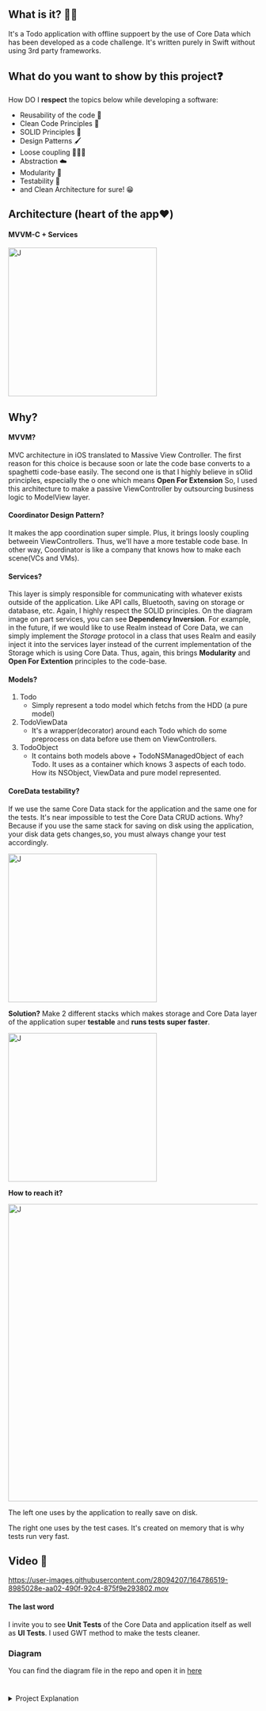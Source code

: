 
## What is it? 🙋🏻

It's a Todo application with offline suppoert by the use of Core Data which has been developed as a code challenge. It's written purely in Swift without using 3rd party frameworks.


## What do you want to show by this project❓

How DO I **respect** the topics below while developing a software:

* Reusability of the code 🔁
* Clean Code Principles 🧼
* SOLID Principles 🥰
* Design Patterns 🖌
* Loose coupling 🙇🏻‍♂️
* Abstraction ☁️
* Modularity 🧱
* Testability 🧪
* and Clean Architecture for sure! 😁

## Architecture (heart of the app❤️)
#### MVVM-C + Services

<img src="https://www.uplooder.net/img/image/46/4aaf75fe14df0917b9a23bee6abee30b/architecture-diagram.jpg" alt="J" width="300"/>


## Why?
#### MVVM?
MVC architecture in iOS translated to Massive View Controller. The first reason for this choice is because soon or late the code base converts to a spaghetti code-base easily.  The second one is that I highly believe in sOlid principles, especially the o one which means **Open For Extension** So, I used this architecture to make a passive ViewController by outsourcing business logic to ModelView layer.

#### Coordinator Design Pattern?
It makes the app coordination super simple. Plus, it brings loosly coupling betweein ViewControllers. Thus, we'll have a more testable code base. In other way, Coordinator is like a company that knows how to make each scene(VCs and VMs).

#### Services?
This layer is simply responsible for communicating with whatever exists outside of the application. Like API calls, Bluetooth, saving on storage or database, etc.
Again, I highly respect the SOLID principles. On the diagram image on part services, you can see **Dependency Inversion**. For example, in the future, if we would like to use Realm instead of Core Data, we can simply implement the *Storage* protocol in a class that uses Realm and easily inject it into the services layer instead of the current implementation of the Storage which is using Core Data. Thus, again, this brings **Modularity** and **Open For Extention** principles to the code-base.

#### Models?

1. Todo
    * Simply represent a todo model which fetchs from the HDD (a pure model)
2. TodoViewData
    * It's a wrapper(decorator) around each Todo which do some preprocess on data before use them on ViewControllers.
3. TodoObject
   * It contains both models above + TodoNSManagedObject of each Todo. It uses as a container which knows 3 aspects of each todo. How its NSObject, ViewData and pure model represented.

#### CoreData testability?

If we use the same Core Data stack for the application and the same one for the tests. It's near impossible to test the Core Data CRUD actions.
Why? Because if you use the same stack for saving on disk using the application, your disk data gets changes,so, you must always change your test accordingly.

<img src="https://www.uplooder.net/img/image/13/fc5c2227e79f65b8313313bd84bdabd4/simple.png" alt="J" width="300"/>

**Solution?**
Make 2 different stacks which makes storage and Core Data layer of the application super **testable** and **runs tests super faster**.

<img src="https://www.uplooder.net/img/image/28/728fb3e26193ed163305f680e3b72fdb/medium.png" alt="J" width="300"/>


**How to reach it?**

<img src="https://www.uplooder.net/img/image/99/80402952ef313e980b9ac940a569e937/Untitled-3.jpeg" alt="J" width="600"/>

The left one uses by the application to really save on disk.

The right one uses by the test cases. It's created on memory that is why tests run very fast.

## Video 🎥

https://user-images.githubusercontent.com/28094207/164786519-8985028e-aa02-490f-92c4-875f9e293802.mov




#### The last word
I invite you to see **Unit Tests** of the Core Data and application itself as well as **UI Tests**. I used GWT method to make the tests cleaner.

### Diagram
You can find the diagram file in the repo and open it in [here](https://app.diagrams.net/) 


#
#
#
#
<details>
<summary>Project Explanation</summary>
<br>

# GetirTodo
## Project:

We would like you to build a simple "to-do" app which consists of tasks in list and task detail in detail screen.

### Technical Requirements:

* Feel free to use any architecture or design pattern
* Do not use any reactive paradigm (SwiftUI, RxSwift etc.)
* You can build the user interface with XIBs || Storyboards || Code
* For the local storage, you should use Realm or CoreData

### Evaluation Criteria:

* For the local storage, you should use Realm or CoreData
* Keep code as clean as possible
* Your code should be easy to maintain
* Do not try to build a fancy UI, your implementation details are more important
* Consistency on code convention and indentation
* Library usage (No more and less than required)
* Git usage
* A README.md which describes technical details/decisions
* Unit Tests or UI Tests are bonus

### Submission:

After completing the assignment, create a pull request to `main` branch.
Then please send an email to the People Department with the link of the GitHub repo.
</details>
